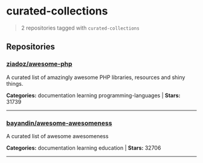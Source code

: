 # curated-collections

> 2 repositories tagged with `curated-collections`

## Repositories

### [ziadoz/awesome-php](https://github.com/ziadoz/awesome-php)

A curated list of amazingly awesome PHP libraries, resources and shiny things.

**Categories:** documentation learning programming-languages  | **Stars:** 31739

---

### [bayandin/awesome-awesomeness](https://github.com/bayandin/awesome-awesomeness)

A curated list of awesome awesomeness

**Categories:** documentation learning education  | **Stars:** 32706

---

